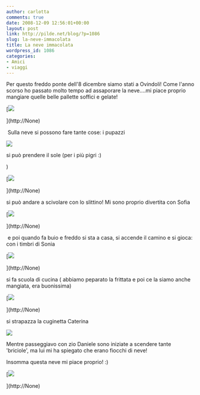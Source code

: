 ```yaml
---
author: carlotta
comments: true
date: 2008-12-09 12:56:01+00:00
layout: post
link: http://pilde.net/blog/?p=1086
slug: la-neve-immacolata
title: La neve immacolata
wordpress_id: 1086
categories:
- Amici
- viaggi
---
```


Per questo freddo ponte dell'8 dicembre siamo stati a Ovindoli! Come l'anno scorso ho passato molto tempo ad assaporare la neve....mi piace proprio mangiare quelle belle pallette soffici e gelate!

[![]({{baseurl}}/uploads/2008/12/mangio1.jpg)


](http://None)




 Sulla neve si possono fare tante cose: i pupazzi

![]({{baseurl}}/uploads/2008/12/pupazzo.jpg)




si può prendere il sole (per i più pigri :)


 )




[![]({{baseurl}}/uploads/2008/12/solarium.jpg)


](http://None)




si può andare a scivolare con lo slittino! Mi sono proprio divertita con Sofia

[![]({{baseurl}}/uploads/2008/12/slittino.jpg)


](http://None)




 e poi quando fa buio e freddo si sta a casa, si accende il camino e si gioca: con i timbri di Sonia

[![]({{baseurl}}/uploads/2008/12/timbri.jpg)


](http://None)




si fa scuola di cucina ( abbiamo peparato la frittata e poi ce la siamo anche mangiata, era buonissima)




[![]({{baseurl}}/uploads/2008/12/uova1.jpg)


](http://None)




si strapazza la cuginetta Caterina

![]({{baseurl}}/uploads/2008/12/zia.jpg)




Mentre passeggiavo con zio Daniele sono iniziate a scendere tante 'briciole', ma lui mi ha spiegato che erano fiocchi di neve!

Insomma questa neve mi piace proprio! :)




[![]({{baseurl}}/uploads/2008/12/io_neve.jpg)


](http://None)


[](http://None)



